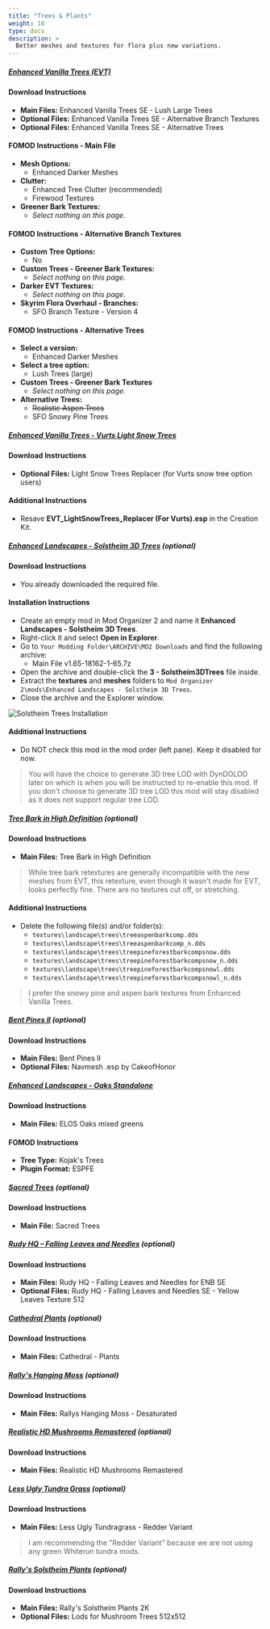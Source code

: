 ```yaml
---
title: "Trees & Plants"
weight: 10
type: docs
description: >
  Better meshes and textures for flora plus new variations.
---
```


##### [Enhanced Vanilla Trees (EVT)](https://www.nexusmods.com/skyrimspecialedition/mods/11008?tab=files)

#### Download Instructions

- **Main Files:** Enhanced Vanilla Trees SE - Lush Large Trees
- **Optional Files:** Enhanced Vanilla Trees SE - Alternative Branch Textures
- **Optional Files:** Enhanced Vanilla Trees SE - Alternative Trees

#### FOMOD Instructions - Main File

- **Mesh Options:**
  * Enhanced Darker Meshes
- **Clutter:**
  * Enhanced Tree Clutter (recommended)
  * Firewood Textures
- **Greener Bark Textures:**
  * *Select nothing on this page.*

#### FOMOD Instructions - Alternative Branch Textures

- **Custom Tree Options:**
  - No
- **Custom Trees - Greener Bark Textures:**
  - *Select nothing on this page.*
- **Darker EVT Textures:**
  - *Select nothing on this page.*
- **Skyrim Flora Overhaul - Branches:**
  - SFO Branch Texture - Version 4

#### FOMOD Instructions - Alternative Trees

- **Select a version:**
  - Enhanced Darker Meshes
- **Select a tree option:**
  - Lush Trees (large)
- **Custom Trees - Greener Bark Textures**
  - *Select nothing on this page.*
- **Alternative Trees:**
  - ~~Realistic Aspen Trees~~
  - SFO Snowy Pine Trees

##### [Enhanced Vanilla Trees - Vurts Light Snow Trees](https://www.nexusmods.com/skyrim/mods/76086?tab=files)

#### Download Instructions

* **Optional Files:** Light Snow Trees Replacer (for Vurts snow tree option users)

#### Additional Instructions

* Resave **EVT_LightSnowTrees_Replacer (For Vurts).esp** in the Creation Kit.

##### [Enhanced Landscapes - Solstheim 3D Trees](https://www.nexusmods.com/skyrimspecialedition/mods/18162?tab=files) (optional)

#### Download Instructions

- You already downloaded the required file.

#### Installation Instructions

- Create an empty mod in Mod Organizer 2 and name it **Enhanced Landscapes - Solstheim 3D Trees**.
- Right-click it and select **Open in Explorer**.
- Go to `Your Modding Folder\ARCHIVE\MO2 Downloads` and find the following archive:
  - Main File v1.65-18162-1-65.7z
- Open the archive and double-click the **3 - Solstheim3DTrees** file inside.
- Extract the **textures** and **meshes** folders to `Mod Organizer 2\mods\Enhanced Landscapes - Solstheim 3D Trees`.
- Close the archive and the Explorer window.

![Solstheim Trees Installation](/Pictures/customisation/solstheim_tree_installation.png)

#### Additional Instructions

- Do NOT check this mod in the mod order (left pane). Keep it disabled for now.

> You will have the choice to generate 3D tree LOD with DynDOLOD later on which is when you will be instructed to re-enable this mod. If you don't choose to generate 3D tree LOD this mod will stay disabled as it does not support regular tree LOD.

##### [Tree Bark in High Definition](https://www.nexusmods.com/skyrimspecialedition/mods/20336?tab=files) (optional)

#### Download Instructions

* **Main Files:** Tree Bark in High Definition

> While tree bark retextures are generally incompatible with the new meshes from EVT, this retexture, even though it wasn't made for EVT, looks perfectly fine. There are no textures cut off, or stretching.

#### Additional Instructions

* Delete the following file(s) and/or folder(s):
  * `textures\landscape\trees\treeaspenbarkcomp.dds`
  * `textures\landscape\trees\treeaspenbarkcomp_n.dds`
  * `textures\landscape\trees\treepineforestbarkcompsnow.dds`
  * `textures\landscape\trees\treepineforestbarkcompsnow_n.dds`
  * `textures\landscape\trees\treepineforestbarkcompsnowl.dds`
  * `textures\landscape\trees\treepineforestbarkcompsnowl_n.dds`

> I prefer the snowy pine and aspen bark textures from Enhanced Vanilla Trees.

##### [Bent Pines II](https://www.nexusmods.com/skyrimspecialedition/mods/8306?tab=files) (optional)

#### Download Instructions

- **Main Files:** Bent Pines II
- **Optional Files:** Navmesh .esp by CakeofHonor

##### [Enhanced Landscapes - Oaks Standalone](https://www.nexusmods.com/skyrimspecialedition/mods/27367?tab=files)

#### Download Instructions

* **Main Files:** ELOS Oaks mixed greens

#### FOMOD Instructions

- **Tree Type:** Kojak's Trees
- **Plugin Format:** ESPFE

##### [Sacred Trees](https://www.nexusmods.com/skyrimspecialedition/mods/26214?tab=files) (optional)

#### Download Instructions

* **Main File:** Sacred Trees

##### [Rudy HQ – Falling Leaves and Needles](https://www.nexusmods.com/skyrimspecialedition/mods/25939?tab=files) (optional)

#### Download Instructions

* **Main Files:** Rudy HQ - Falling Leaves and Needles for ENB SE
* **Optional Files:** Rudy HQ - Falling Leaves and Needles SE - Yellow Leaves Texture 512

##### [Cathedral Plants](https://www.nexusmods.com/skyrimspecialedition/mods/26104?tab=files) (optional)

#### Download Instructions

* **Main Files:** Cathedral - Plants

##### [Rally's Hanging Moss](https://www.nexusmods.com/skyrimspecialedition/mods/33225?tab=files) (optional)

#### Download Instructions

- **Main Files:** Rallys Hanging Moss - Desaturated

##### [Realistic HD Mushrooms Remastered](https://www.nexusmods.com/skyrimspecialedition/mods/21996?tab=files) (optional)

#### Download Instructions

* **Main Files:** Realistic HD Mushrooms Remastered

##### [Less Ugly Tundra Grass](https://www.nexusmods.com/skyrimspecialedition/mods/26740?tab=files) (optional)

#### Download Instructions

* **Main Files:** Less Ugly Tundragrass - Redder Variant

> I am recommending the "Redder Variant" because we are not using any green Whiterun tundra mods.

##### [Rally's Solstheim Plants](https://www.nexusmods.com/skyrimspecialedition/mods/35081) (optional)

#### Download Instructions

- **Main Files:** Rally's Solstheim Plants 2K
- **Optional Files:** Lods for Mushroom Trees 512x512